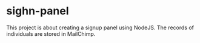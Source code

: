 # sighn-panel
This project is about creating a signup panel using NodeJS. The records of individuals are stored in MailChimp.
